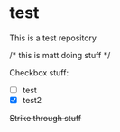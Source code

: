 test
====

This is a test repository

/*  this is matt doing stuff  */

Checkbox stuff:
- [ ] test
- [x] test2

~~Strike through stuff~~
